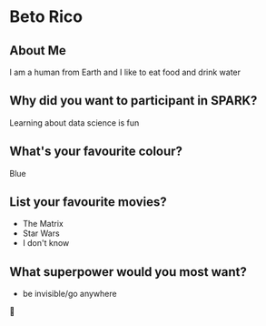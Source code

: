 # Beto Rico

## About Me
I am a human from Earth and I like to eat food and drink water

## Why did you want to participant in SPARK?
Learning about data science is fun

## What's your favourite colour? 
Blue

## List your favourite movies?
- The Matrix
- Star Wars
- I don't know

## What superpower would you most want?
- be invisible/go anywhere

:octopus:
